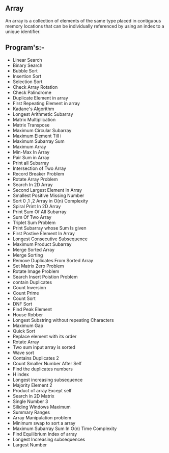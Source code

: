 ## Array 

An array is a collection of elements of the same type placed in contiguous memory locations that can be individually referenced by using an index to a unique identifier.

## Program's:-

 * Linear Search
 * Binary Search
 * Bubble Sort
 * Insertion Sort
 * Selection Sort
 * Check Array Rotation
 * Check Palindrome
 * Duplicate Element in array
 * First Repeating Element in array
 * Kadane's Algorithm 
 * Longest Arithmetic Subarray
 * Matrix Multiplication
 * Matrix Transpose
 * Maximum Circular Subarray
 * Maximum Element Till i
 * Maximum Subarray Sum
 * Maximum Array
 * Min-Max In Array
 * Pair Sum in Array
 * Print all Subarray
 * Intersection of Two Array
 * Record Breaker Problem
 * Rotate Array Problem 
 * Search In 2D Array
 * Second Largest Element In Array
 * Smallest Positive Missing Number
 * Sort 0 ,1 ,2 Array in O(n) Complexity 
 * Spiral Print In 2D Array
 * Print Sum Of All Subarray
 * Sum Of Two Array
 * Triplet Sum Problem 
 * Print Subarray whose Sum Is given
 * First Postive Element In Array
 * Longest Consecutive Subsequence 
 * Maximum Product Subarray
 * Merge Sorted Array
 * Merge Sorting
 * Remove Duplicates From Sorted Array
 * Set Matrix Zero Problem
 * Rotate Image Problem
 * Search Insert Poistion Problem
 * contain Duplicates 
 * Count Inversion
 * Count Prime
 * Count Sort
 * DNF Sort
 * Find Peak Element
 * House Robber
 * Longest Substring without repeating Characters
 * Maximum Gap
 * Quick  Sort
 * Replace element with its order
 * Rotate Array
 * Two sum input array is sorted
 * Wave sort
 * Contains Duplicates 2
 * Count Smaller Number After Self
 * Find the duplicates numbers
 * H index
 * Longest increasing subsequence 
 * Majority Element 2
 * Product of array Except self
 * Search in 2D Matrix
 * Single Number 3
 * Siliding Windows Maximum
 * Summary Ranges
 * Array Manipulation problem
 * Minimum swap to sort a array
 * Maximum Subarray Sum In O(n) Time Complexity 
 * Find Equilibrium Index of array
 * Longest Increasing subsequences
 * Largest Number
 
 

